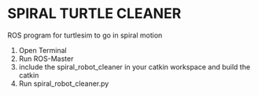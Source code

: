 

# SPIRAL TURTLE CLEANER  

ROS program for turtlesim to go in spiral motion


  1. Open Terminal
  2. Run ROS-Master <roscore>
  3. include the spiral_robot_cleaner in your catkin workspace and build the catkin
  4. Run spiral_robot_cleaner.py
